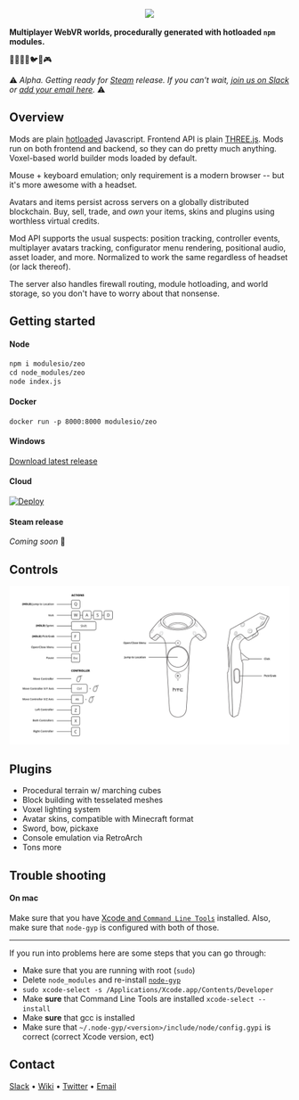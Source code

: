 <p align="center"><img src="https://cdn.rawgit.com/modulesio/zeo/398039c9/public/img/logo-name.svg" width="200px"></p>

**Multiplayer WebVR worlds, procedurally generated with hotloaded `npm` modules.**


🌱🌳🌋🌲🐦🏃🎮

:warning: _Alpha. Getting ready for [Steam](http://steampowered.com/) release. If you can't wait, [join us on Slack](zeovr.slack.com) or [add your email here](http://eepurl.com/cDEnID)._ :warning:

## Overview

Mods are plain [hotloaded](https://github.com/modulesio/archae/) Javascript. Frontend API is plain [THREE.js](https://github.com/mrdoob/three.js/). Mods run on both frontend and backend, so they can do pretty much anything. Voxel-based world builder mods loaded by default.

Mouse + keyboard emulation; only requirement is a modern browser -- but it's more awesome with a headset.

Avatars and items persist across servers on a globally distributed blockchain. Buy, sell, trade, and _own_ your items, skins and plugins using worthless virtual credits.

Mod API supports the usual suspects: position tracking, controller events, multiplayer avatars tracking, configurator menu rendering, positional audio, asset loader, and more. Normalized to work the same regardless of headset (or lack thereof).

The server also handles firewall routing, module hotloading, and world storage, so you don't have to worry about that nonsense.

## Getting started

#### Node

```
npm i modulesio/zeo
cd node_modules/zeo
node index.js
```

#### Docker

```
docker run -p 8000:8000 modulesio/zeo
```

#### Windows

[Download latest release](https://ci.appveyor.com/project/modulesio/zeo/build/artifacts)

#### Cloud

[![Deploy](https://www.herokucdn.com/deploy/button.svg)](https://heroku.com/deploy)

#### Steam release

_Coming soon_ 🦄

## Controls

![Controls](/public/img/controls.png)

## Plugins

- Procedural terrain w/ marching cubes
- Block building with tesselated meshes
- Voxel lighting system
- Avatar skins, compatible with Minecraft format
- Sword, bow, pickaxe
- Console emulation via RetroArch
- Tons more

## Trouble shooting

#### On mac
Make sure that you have [Xcode and `Command Line Tools`](https://github.com/nodejs/node-gyp#on-mac-os-x) installed. Also, make sure that `node-gyp` is configured with both of those.

---

If you run into problems here are some steps that you can go through:
- Make sure that you are running with root (`sudo`)
-  Delete `node_modules` and re-install [`node-gyp`](https://github.com/nodejs/node-gyp)
- `sudo xcode-select -s /Applications/Xcode.app/Contents/Developer`
- Make **sure** that Command Line Tools are installed `xcode-select --install`
- Make **sure** that gcc is installed
- Make sure that `~/.node-gyp/<version>/include/node/config.gypi` is correct (correct Xcode version, ect)

## Contact

[Slack](zeovr.slack.com) • [Wiki](zeovr.wikia.com) • [Twitter](https://twitter.com/modulesio) • [Email](mailto:a@modules.io)

